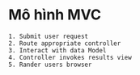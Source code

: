 # Mô hình MVC
    1. Submit user request
    2. Route appropriate controller
    3. Interact with data Model
    4. Controller invokes results view 
    5. Rander users browser

